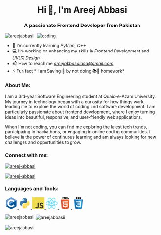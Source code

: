<h1 align="center">Hi 👋, I'm Areej Abbasi</h1>
<h3 align="center">A passionate Frontend Developer from Pakistan</h3>

<img align="right" alt="coding" width="400" src="https://media.giphy.com/media/26tn33aiTi1jkl6H6/giphy.gif">

<p align="left"> <img src="https://komarev.com/ghpvc/?username=areejabbasii&label=Profile%20views&color=0e75b6&style=flat" alt="areejabbasii" /> </p>

- 🌱 I’m currently learning *Python, C++*
- 💻 I’m working on enhancing my skills in *Frontend Development* and *UI/UX Design*
- 📫 How to reach me *areejabbasaiasa@gmail.com*
- ⚡ Fun fact * I am Saving 🌴 by not doing 📚📄 homework*

<h3 align="left">About Me:</h3>
<p align="left">
  I am a 3rd-year Software Engineering student at Quaid-e-Azam University. My journey in technology began with a curiosity for how things work, leading me to explore the world of coding and software development. I am particularly passionate about frontend development, where I enjoy turning ideas into beautiful, responsive, and user-friendly web applications.
</p>
<p align="left">
  When I'm not coding, you can find me exploring the latest tech trends, participating in hackathons, or engaging in online coding communities. I believe in the power of continuous learning and am always looking for new challenges and opportunities to grow.
</p>

<h3 align="left">Connect with me:</h3>
<p align="left">
<a href="https://linkedin.com/in/AREEJ AREEJ" target="blank"><img align="center" src="https://raw.githubusercontent.com/rahuldkjain/github-profile-readme-generator/master/src/images/icons/Social/linked-in-alt.svg" alt="areej-abbasi" height="30" width="40" /></a>

<a href="https://www.youtube.com/c/areej-abbasi" target="blank"><img align="center" src="https://raw.githubusercontent.com/rahuldkjain/github-profile-readme-generator/master/src/images/icons/Social/youtube.svg" alt="areej-abbasi" height="30" width="40" /></a>
</p>

<h3 align="left">Languages and Tools:</h3>
<p align="left">
  <a href="https://www.cprogramming.com/" target="_blank" rel="noreferrer">
    <img src="https://raw.githubusercontent.com/devicons/devicon/master/icons/c/c-original.svg" alt="c" width="40" height="40"/>
  </a>
  <a href="https://www.python.org/" target="_blank" rel="noreferrer">
    <img src="https://raw.githubusercontent.com/devicons/devicon/master/icons/python/python-original.svg" alt="python" width="40" height="40"/>
  </a>
  <a href="https://developer.mozilla.org/en-US/docs/Web/JavaScript" target="_blank" rel="noreferrer">
    <img src="https://raw.githubusercontent.com/devicons/devicon/master/icons/javascript/javascript-original.svg" alt="javascript" width="40" height="40"/>
  </a>
  <a href="https://reactjs.org/" target="_blank" rel="noreferrer">
    <img src="https://raw.githubusercontent.com/devicons/devicon/master/icons/react/react-original.svg" alt="react" width="40" height="40"/>
  </a>
  <a href="https://www.w3.org/html/" target="_blank" rel="noreferrer">
    <img src="https://raw.githubusercontent.com/devicons/devicon/master/icons/html5/html5-original-wordmark.svg" alt="html5" width="40" height="40"/>
  </a>
  <a href="https://www.w3schools.com/css/" target="_blank" rel="noreferrer">
    <img src="https://raw.githubusercontent.com/devicons/devicon/master/icons/css3/css3-original-wordmark.svg" alt="css3" width="40" height="40"/>
  </a>
</p>

<p><img align="left" src="https://github-readme-stats.vercel.app/api/top-langs?username=areejabbasii&show_icons=true&locale=en&layout=compact" alt="areejabbasii" /></p>

<p>&nbsp;<img align="center" src="https://github-readme-stats.vercel.app/api?username=areejabbasii&show_icons=true&locale=en" alt="areejabbasii" /></p>

<p><img align="center" src="https://github-readme-streak-stats.herokuapp.com/?user=areejabbasii&" alt="areejabbasii" /></p>


